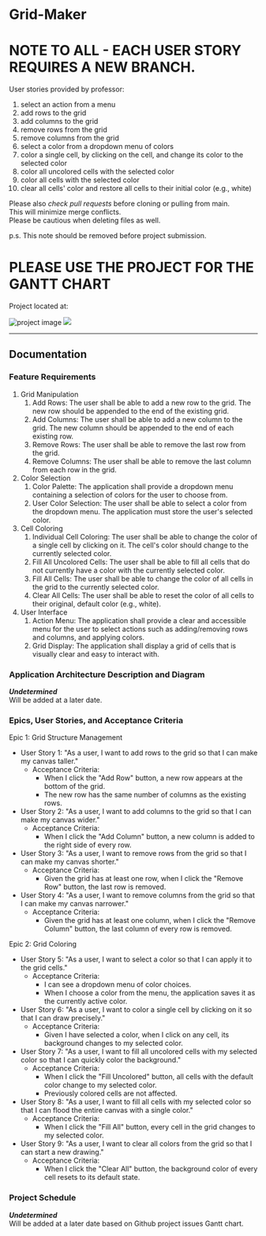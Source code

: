 # Grid-Maker

# NOTE TO ALL - EACH USER STORY REQUIRES A NEW BRANCH.
User stories provided by professor:
1. select an action from a menu
2. add rows to the grid
3. add columns to the grid
4. remove rows from the grid
5. remove columns from the grid
6. select a color from a dropdown menu of colors
7. color a single cell, by clicking on the cell, and change its color to the selected color
8. color all uncolored cells with the selected color
9. color all cells with the selected color
10. clear all cells' color and restore all cells to their initial color (e.g., white)

Please also *check pull requests* before cloning or pulling from main.<br>
This will minimize merge conflicts.<br>
Please be cautious when deleting files as well.

p.s. This note should be removed before project submission.

# PLEASE USE THE PROJECT FOR THE GANTT CHART
Project located at:

![project image](https://github.com/user-attachments/assets/2d77e6d2-d7fa-4d7e-913c-0b6adba451f3)
![](https://github.com/user-attachments/assets/80d51ce8-aee9-490e-b74e-5aa75bd48a97)

***

## Documentation
### Feature Requirements
1. Grid Manipulation
    1. Add Rows: The user shall be able to add a new row to the grid. The new row should be appended to the end of the existing grid.
    2. Add Columns: The user shall be able to add a new column to the grid. The new column should be appended to the end of each existing row.
    3. Remove Rows: The user shall be able to remove the last row from the grid.
    4. Remove Columns: The user shall be able to remove the last column from each row in the grid.
2. Color Selection
    1. Color Palette: The application shall provide a dropdown menu containing a selection of colors for the user to choose from.
    2. User Color Selection: The user shall be able to select a color from the dropdown menu. The application must store the user's selected color.
3. Cell Coloring
    1. Individual Cell Coloring: The user shall be able to change the color of a single cell by clicking on it. The cell's color should change to the currently selected color.
    2. Fill All Uncolored Cells: The user shall be able to fill all cells that do not currently have a color with the currently selected color.
    3. Fill All Cells: The user shall be able to change the color of all cells in the grid to the currently selected color.
    4. Clear All Cells: The user shall be able to reset the color of all cells to their original, default color (e.g., white).
4. User Interface
    1. Action Menu: The application shall provide a clear and accessible menu for the user to select actions such as adding/removing rows and columns, and applying colors.
    2. Grid Display: The application shall display a grid of cells that is visually clear and easy to interact with.

### Application Architecture Description and Diagram
***Undetermined***<br>
Will be added at a later date.

### Epics, User Stories, and Acceptance Criteria
Epic 1: Grid Structure Management
- User Story 1: "As a user, I want to add rows to the grid so that I can make my canvas taller."
    - Acceptance Criteria:
        - When I click the "Add Row" button, a new row appears at the bottom of the grid.
        - The new row has the same number of columns as the existing rows.
- User Story 2: "As a user, I want to add columns to the grid so that I can make my canvas wider."
    - Acceptance Criteria:
        - When I click the "Add Column" button, a new column is added to the right side of every row.
- User Story 3: "As a user, I want to remove rows from the grid so that I can make my canvas shorter."
    - Acceptance Criteria:
        - Given the grid has at least one row, when I click the "Remove Row" button, the last row is removed.
- User Story 4: "As a user, I want to remove columns from the grid so that I can make my canvas narrower."
    - Acceptance Criteria:
        - Given the grid has at least one column, when I click the "Remove Column" button, the last column of every row is removed.

Epic 2: Grid Coloring
- User Story 5: "As a user, I want to select a color so that I can apply it to the grid cells."
    - Acceptance Criteria:
        - I can see a dropdown menu of color choices.
        - When I choose a color from the menu, the application saves it as the currently active color.
- User Story 6: "As a user, I want to color a single cell by clicking on it so that I can draw precisely."
    - Acceptance Criteria:
        - Given I have selected a color, when I click on any cell, its background changes to my selected color.
- User Story 7: "As a user, I want to fill all uncolored cells with my selected color so that I can quickly color the background."
    - Acceptance Criteria:
        - When I click the "Fill Uncolored" button, all cells with the default color change to my selected color.
        - Previously colored cells are not affected.
- User Story 8: "As a user, I want to fill all cells with my selected color so that I can flood the entire canvas with a single color."
    - Acceptance Criteria:
        - When I click the "Fill All" button, every cell in the grid changes to my selected color.
- User Story 9: "As a user, I want to clear all colors from the grid so that I can start a new drawing."
    - Acceptance Criteria:
        - When I click the "Clear All" button, the background color of every cell resets to its default state.

### Project Schedule
***Undetermined***<br>
Will be added at a later date based on Github project issues Gantt chart.
